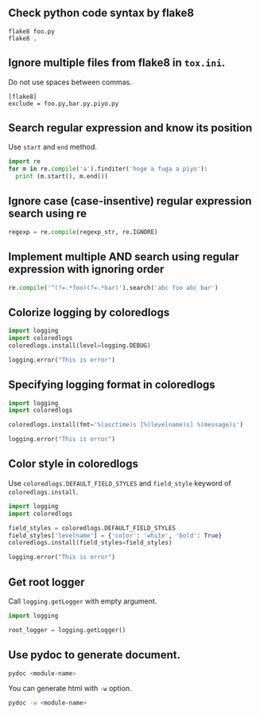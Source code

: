 ## Check python code syntax by flake8

```
flake8 foo.py
flake8 .
```

## Ignore multiple files from flake8 in `tox.ini`.

Do not use spaces between commas.
```
[flake8]
exclude = foo.py,bar.py.piyo.py
```

## Search regular expression and know its position

Use `start` and `end` method.

```python
import re
for m in re.compile('a').finditer('hoge a fuga a piyo'):
  print (m.start(), m.end())
```

## Ignore case (case-insentive) regular expression search using re

```python
regexp = re.compile(regexp_str, re.IGNORE)
```

## Implement multiple AND search using regular expression with ignoring order

```python
re.compile('^(?=.*foo)(?=.*bar)').search('abc foo abc bar')
```

## Colorize logging by coloredlogs

```python
import logging
import coloredlogs
coloredlogs.install(level=logging.DEBUG)

logging.error("This is error")
```

## Specifying logging format in coloredlogs

```python
import logging
import coloredlogs

coloredlogs.install(fmt='%(asctime)s [%(levelname)s] %(message)s')

logging.error("This is error")
```

## Color style in coloredlogs

Use `coloredlogs.DEFAULT_FIELD_STYLES` and `field_style` keyword of
`coloredlogs.install`.

```python
import logging
import coloredlogs

field_styles = coloredlogs.DEFAULT_FIELD_STYLES
field_styles['levelname'] = {'color': 'white', 'bold': True}
coloredlogs.install(field_styles=field_styles)

logging.error("This is error")

```

## Get root logger

Call `logging.getLogger` with empty argument.

```python
import logging

root_logger = logging.getLogger()
```

## Use pydoc to generate document.

```sh
pydoc <module-name>
```

You can generate html with `-w` option.
```sh
pydoc -w <module-name>
```
